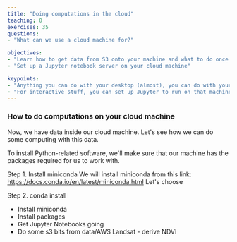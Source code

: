 ```yaml
---
title: "Doing computations in the cloud"
teaching: 0
exercises: 35
questions:
- "What can we use a cloud machine for?"

objectives:
- "Learn how to get data from S3 onto your machine and what to do once it's there"
- "Set up a Jupyter notebook server on your cloud machine"

keypoints:
- "Anything you can do with your desktop (almost), you can do with your cloud machine"
- "For interactive stuff, you can set up Jupyter to run on that machine"
---
```


### How to do computations on your cloud machine

Now, we have data inside our cloud machine. Let's see how we can do some
computing with this data.

To install Python-related software, we'll make sure that our machine has the packages required for us to work with. 

Step 1. Install miniconda
We will install miniconda from this link: https://docs.conda.io/en/latest/miniconda.html
Let's choose 

Step 2. conda install 


- Install miniconda
- Install packages
- Get Jupyter Notebooks going
- Do some s3 bits from data/AWS Landsat - derive NDVI
